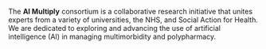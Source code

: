 The **AI Multiply** consortium is a collaborative research initiative that unites experts from a variety of universities, the NHS, and Social Action for Health. We are dedicated to exploring and advancing the use of artificial intelligence (AI) in managing multimorbidity and polypharmacy.
